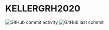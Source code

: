 <h1>KELLERGRH2020</h1>


<img alt="GitHub commit activity" src="https://img.shields.io/github/commit-activity/w/lizardman2297/KELLERGRH2020?style=for-the-badge"> <img alt="GitHub last commit" src="https://img.shields.io/github/last-commit/lizardman2297/KELLERGRH2020?style=for-the-badge">

